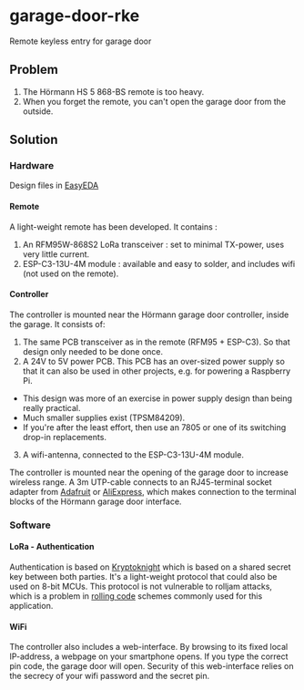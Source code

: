 # garage-door-rke
Remote keyless entry for garage door

## Problem
1. The Hörmann HS 5 868-BS remote is too heavy.
2. When you forget the remote, you can't open the garage door from the outside.

## Solution

### Hardware
Design files in [EasyEDA](https://oshwlab.com/liebtrau/garage-door-rke)

#### Remote
A light-weight remote has been developed.  It contains :
1. An RFM95W-868S2 LoRa transceiver : set to minimal TX-power, uses very little current.
2. ESP-C3-13U-4M module : available and easy to solder, and includes wifi (not used on the remote).

#### Controller
The controller is mounted near the Hörmann garage door controller, inside the garage.  It consists of:
1. The same PCB transceiver as in the remote (RFM95 + ESP-C3).  So that design only needed to be done once.
2. A 24V to 5V power PCB.  This PCB has an over-sized power supply so that it can also be used in other projects, e.g. for powering a Raspberry Pi.
  * This design was more of an exercise in power supply design than being really practical.
  * Much smaller supplies exist (TPSM84209).
  * If you're after the least effort, then use an 7805 or one of its switching drop-in replacements.
3. A wifi-antenna, connected to the ESP-C3-13U-4M module.

The controller is mounted near the opening of the garage door to increase wireless range.  A 3m UTP-cable connects to an RJ45-terminal socket adapter from [Adafruit](https://www.adafruit.com/product/4981) or [AliExpress](https://www.aliexpress.com/item/1005001493014437.html), which makes connection to the terminal blocks of the Hörmann garage door interface.

### Software

#### LoRa - Authentication

Authentication is based on [Kryptoknight](https://github.com/LieBtrau/arduino-kryptoknight) which is based on a shared secret key between both parties.  It's a light-weight protocol that could also be used on 8-bit MCUs.
This protocol is not vulnerable to rolljam attacks, which is a problem in [rolling code](https://en.wikipedia.org/wiki/Rolling_code) schemes commonly used for this application.

#### WiFi

The controller also includes a web-interface.  By browsing to its fixed local IP-address, a webpage on your smartphone opens.  If you type the correct pin code, the garage door will open.
Security of this web-interface relies on the secrecy of your wifi password and the secret pin.
